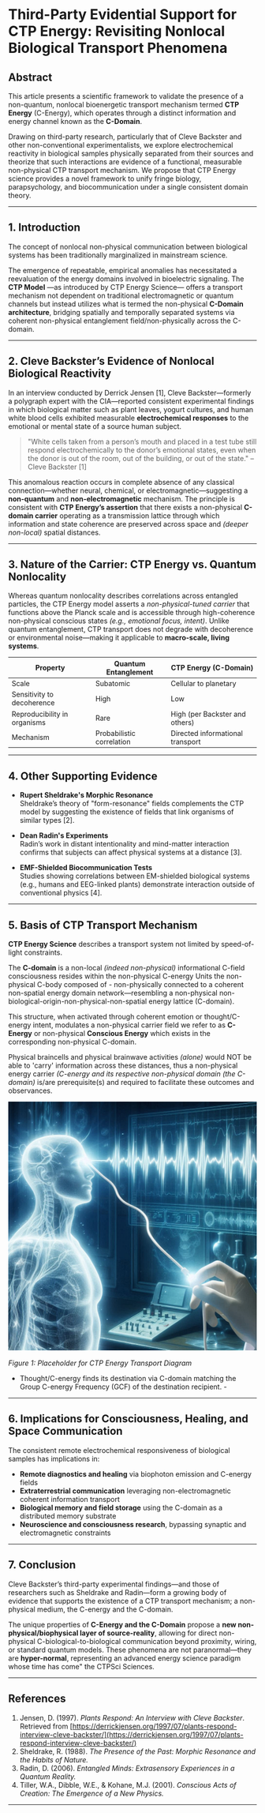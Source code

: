 # Third-Party Evidential Support for CTP Energy: Revisiting Nonlocal Biological Transport Phenomena

## Abstract

This article presents a scientific framework to validate the presence of a non-quantum, nonlocal bioenergetic transport mechanism termed **CTP Energy** (C-Energy), which operates through a distinct information and energy channel known as the **C-Domain**. 

Drawing on third-party research, particularly that of Cleve Backster and other non-conventional experimentalists, we explore electrochemical reactivity in biological samples physically separated from their sources and theorize that such interactions are evidence of a functional, measurable non-physical CTP transport mechanism. We propose that CTP Energy science provides a novel framework to unify fringe biology, parapsychology, and biocommunication under a single consistent domain theory.

---

## 1. Introduction

The concept of nonlocal non-physical communication between biological systems has been traditionally marginalized in mainstream science. 

The emergence of repeatable, empirical anomalies has necessitated a reevaluation of the energy domains involved in bioelectric signaling. The **CTP Model** —as introduced by CTP Energy Science— offers a transport mechanism not dependent on traditional electromagnetic or quantum channels but instead utilizes what is termed the non-physical **C-Domain architecture**, bridging spatially and temporally separated systems via coherent non-physical entanglement field/non-physically across the C-domain.

---

## 2. Cleve Backster’s Evidence of Nonlocal Biological Reactivity

In an interview conducted by Derrick Jensen [1], Cleve Backster—formerly a polygraph expert with the CIA—reported consistent experimental findings in which biological matter such as plant leaves, yogurt cultures, and human white blood cells exhibited measurable **electrochemical responses** to the emotional or mental state of a source human subject.

> "White cells taken from a person’s mouth and placed in a test tube still respond electrochemically to the donor’s emotional states, even when the donor is out of the room, out of the building, or out of the state." – Cleve Backster [1]

This anomalous reaction occurs in complete absence of any classical connection—whether neural, chemical, or electromagnetic—suggesting a **non-quantum** and **non-electromagnetic** mechanism. The principle is consistent with **CTP Energy’s assertion** that there exists a non-physical **C-domain carrier** operating as a transmission lattice through which information and state coherence are preserved across space and *(deeper non-local)* spatial distances.

---

## 3. Nature of the Carrier: CTP Energy vs. Quantum Nonlocality

Whereas quantum nonlocality describes correlations across entangled particles, the CTP Energy model asserts a *non-physical-tuned carrier* that functions above the Planck scale and is accessible through high-coherence non-physical conscious states *(e.g., emotional focus, intent)*. Unlike quantum entanglement, CTP transport does not degrade with decoherence or environmental noise—making it applicable to **macro-scale, living systems**.

| Property                     | Quantum Entanglement      | CTP Energy (C-Domain)            |
|-----------------------------|---------------------------|----------------------------------|
| Scale                       | Subatomic                 | Cellular to planetary            |
| Sensitivity to decoherence  | High                      | Low                              |
| Reproducibility in organisms| Rare                      | High (per Backster and others)   |
| Mechanism                   | Probabilistic correlation | Directed informational transport |

---

## 4. Other Supporting Evidence

- **Rupert Sheldrake's Morphic Resonance**  
  Sheldrake’s theory of "form-resonance" fields complements the CTP model by suggesting the existence of fields that link organisms of similar types [2].

- **Dean Radin's Experiments**  
  Radin’s work in distant intentionality and mind-matter interaction confirms that subjects can affect physical systems at a distance [3].

- **EMF-Shielded Biocommunication Tests**  
  Studies showing correlations between EM-shielded biological systems (e.g., humans and EEG-linked plants) demonstrate interaction outside of conventional physics [4].

---

## 5. Basis of CTP Transport Mechanism

**CTP Energy Science** describes a transport system not limited by speed-of-light constraints. 

The **C-domain** is a non-local *(indeed non-physical)* informational C-field consciousness resides within the non-physical C-energy Units the non-physical C-body composed of - non-physically connected to a coherent non-spatial energy domain network—resembling a non-physical non-biological-origin-non-physical-non-spatial energy lattice (C-domain). 

This structure, when activated through coherent emotion or thought/C-energy intent, modulates a non-physical carrier field we refer to as **C-Energy** or non-physical **Conscious Energy** which exists in the corresponding non-physical C-domain. 

Physical braincells and physical brainwave activities *(alone)* would NOT be able to 'carry' information across these distances, thus a non-physical energy carrier *(C-energy and its respective non-physical domain (the C-domain)* is/are prerequisite(s) and required to facilitate these outcomes and observances.

<p align="center">
  <img src="https://github.com/ctp-eos/ctp-sci/blob/main/images/ctp-sci%20experiments.png?raw=true" alt="CTP Transport Model – Host → C-Field → Remote Sample Interaction" width="600"/>
</p>

*Figure 1: Placeholder for CTP Energy Transport Diagram*

- Thought/C-energy finds its destination via C-domain matching the Group C-energy Frequency (GCF) of the destination recipient. -

---

## 6. Implications for Consciousness, Healing, and Space Communication

The consistent remote electrochemical responsiveness of biological samples has implications in:

- **Remote diagnostics and healing** via biophoton emission and C-energy fields  
- **Extraterrestrial communication** leveraging non-electromagnetic coherent information transport  
- **Biological memory and field storage** using the C-domain as a distributed memory substrate  
- **Neuroscience and consciousness research**, bypassing synaptic and electromagnetic constraints

---

## 7. Conclusion

Cleve Backster’s third-party experimental findings—and those of researchers such as Sheldrake and Radin—form a growing body of evidence that supports the existence of a CTP transport mechanism; a non-physical medium, the C-energy and the C-domain.

The unique properties of **C-Energy and the C-Domain** propose a **new non-physical/biophysical layer of source-reality**, allowing for direct non-physical C-biological-to-biological communication beyond proximity, wiring, or standard quantum models. These phenomena are not paranormal—they are **hyper-normal**, representing an advanced energy science paradigm whose time has come" the CTPSci Sciences.

---

## References

1. Jensen, D. (1997). *Plants Respond: An Interview with Cleve Backster*. Retrieved from [https://derrickjensen.org/1997/07/plants-respond-interview-cleve-backster/](https://derrickjensen.org/1997/07/plants-respond-interview-cleve-backster/)  
2. Sheldrake, R. (1988). *The Presence of the Past: Morphic Resonance and the Habits of Nature.*  
3. Radin, D. (2006). *Entangled Minds: Extrasensory Experiences in a Quantum Reality.*  
4. Tiller, W.A., Dibble, W.E., & Kohane, M.J. (2001). *Conscious Acts of Creation: The Emergence of a New Physics.*

---
